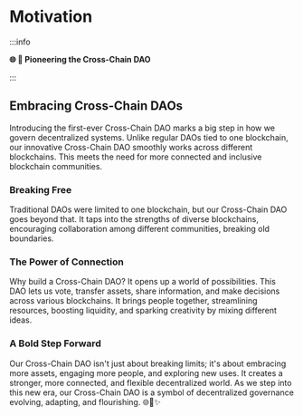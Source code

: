 # Motivation 

:::info 

**🌐 🚀 Pioneering the Cross-Chain DAO**

:::

## Embracing Cross-Chain DAOs

Introducing the first-ever Cross-Chain DAO marks a big step in how we govern decentralized systems. Unlike regular DAOs tied to one blockchain, our innovative Cross-Chain DAO smoothly works across different blockchains. This meets the need for more connected and inclusive blockchain communities.

### Breaking Free

Traditional DAOs were limited to one blockchain, but our Cross-Chain DAO goes beyond that. It taps into the strengths of diverse blockchains, encouraging collaboration among different communities, breaking old boundaries.

### The Power of Connection

Why build a Cross-Chain DAO? It opens up a world of possibilities. This DAO lets us vote, transfer assets, share information, and make decisions across various blockchains. It brings people together, streamlining resources, boosting liquidity, and sparking creativity by mixing different ideas.

### A Bold Step Forward

Our Cross-Chain DAO isn't just about breaking limits; it's about embracing more assets, engaging more people, and exploring new uses. It creates a stronger, more connected, and flexible decentralized world. As we step into this new era, our Cross-Chain DAO is a symbol of decentralized governance evolving, adapting, and flourishing. 🌐🌱✨
